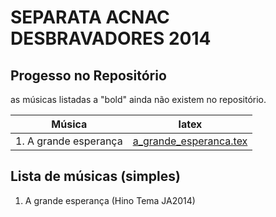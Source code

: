 SEPARATA ACNAC DESBRAVADORES 2014
=================================

Progesso no Repositório
-----------------------

as músicas listadas a "bold" ainda não existem no repositório.

| Música                             | latex                                                                       |
| ---------------------------        | -------------                                                               |
| 1. A grande esperança              | [a_grande_esperanca.tex](../../songs/pt/a_grande_esperanca.tex)             |



Lista de músicas (simples)
--------------------------
1. A grande esperança (Hino Tema JA2014)

